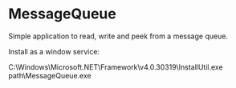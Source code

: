 # MessageQueue

Simple application to read, write and peek from a message queue.

Install as a window service:

 C:\Windows\Microsoft.NET\Framework\v4.0.30319\InstallUtil.exe path\MessageQueue.exe
